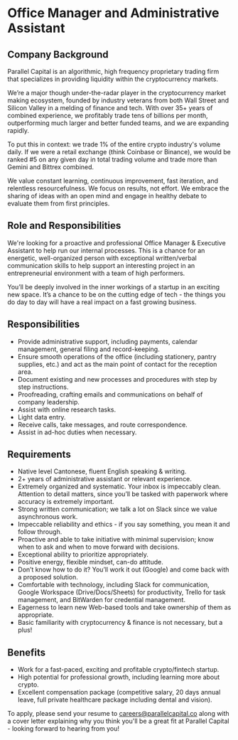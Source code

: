 # Office Manager and Administrative Assistant

## Company Background

Parallel Capital is an algorithmic, high frequency proprietary trading firm that specializes in providing liquidity within the cryptocurrency markets.

We’re a major though under-the-radar player in the cryptocurrency market making ecosystem, founded by industry veterans from both Wall Street and Silicon Valley in a melding of finance and tech. With over 35+ years of combined experience, we profitably trade tens of billions per month, outperforming much larger and better funded teams, and we are expanding rapidly.

To put this in context: we trade 1% of the entire crypto industry's volume daily. If we were a retail exchange (think Coinbase or Binance), we would be ranked #5 on any given day in total trading volume and trade more than Gemini and Bittrex combined.

We value constant learning, continuous improvement, fast iteration, and relentless resourcefulness. We focus on results, not effort. We embrace the sharing of ideas with an open mind and engage in healthy debate to evaluate them from first principles.

## Role and Responsibilities

We're looking for a proactive and professional Office Manager & Executive Assistant to help run our internal processes. This is a chance for an energetic, well-organized person with exceptional written/verbal communication skills to help support an interesting project in an entrepreneurial environment with a team of high performers.

You’ll be deeply involved in the inner workings of a startup in an exciting new space. It’s a chance to be on the cutting edge of tech - the things you do day to day will have a real impact on a fast growing business.

## Responsibilities

* Provide administrative support, including payments, calendar management, general filing and record-keeping.
* Ensure smooth operations of the office (including stationery, pantry supplies, etc.) and act as the main point of contact for the reception area.
* Document existing and new processes and procedures with step by step instructions.
* Proofreading, crafting emails and communications on behalf of company leadership.
* Assist with online research tasks.
* Light data entry.
* Receive calls, take messages, and route correspondence.
* Assist in ad-hoc duties when necessary.

## Requirements

* Native level Cantonese, fluent English speaking & writing.
* 2+ years of administrative assistant or relevant experience.
* Extremely organized and systematic. Your inbox is impeccably clean. Attention to detail matters, since you’ll be tasked with paperwork where accuracy is extremely important.
* Strong written communication; we talk a lot on Slack since we value asynchronous work.
* Impeccable reliability and ethics - if you say something, you mean it and follow through.
* Proactive and able to take initiative with minimal supervision; know when to ask and when to move forward with decisions.
* Exceptional ability to prioritize appropriately.
* Positive energy, flexible mindset, can-do attitude.
* Don’t know how to do it? You’ll work it out (Google) and come back with a proposed solution.
* Comfortable with technology, including Slack for communication, Google Workspace (Drive/Docs/Sheets) for productivity, Trello for task management, and BitWarden for credential management.
* Eagerness to learn new Web-based tools and take ownership of them as appropriate.
* Basic familiarity with cryptocurrency & finance is not necessary, but a plus!

## Benefits
* Work for a fast-paced, exciting and profitable crypto/fintech startup.
* High potential for professional growth, including learning more about crypto.
* Excellent compensation package (competitive salary, 20 days annual leave, full private healthcare package including dental and vision).

To apply, please send your resume to careers@parallelcapital.co along with a cover letter explaining why you think you'll be a great fit at Parallel Capital - looking forward to hearing from you!
